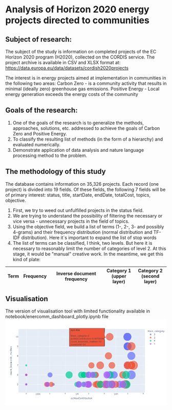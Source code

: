 # Analysis of Horizon 2020 energy projects directed to communities

## Subject of research:
The subject of the study is information on completed projects of the EC Horizon 2020 program (H2020), collected on the CORDIS service. 
The project archive is available in CSV and XLSX format at: https://data.europa.eu/data/datasets/cordish2020projects

The interest is in energy projects aimed at implementation in communities in the following two areas:
Carbon Zero - is a community activity that results in minimal (ideally zero) greenhouse gas emissions.
Positive Energy - Local energy generation exceeds the energy costs of the community

## Goals of the research:
1.	One of the goals of the research is to generalize the methods, approaches, solutions, etc. addressed to achieve the goals of Carbon Zero and Positive Energy. 
2.	To classify the resulting list of methods (in the form of a hierarchy) and evaluated numerically.
3.	Demonstrate application of data analysis and nature language processing method to the problem.

## The methodology of this study
The database contains information on 35,326 projects. Each record (one project) is divided into 19 fields. Of these fields, the following 7 fields will be of primary interest: status, title, startDate, endDate, totalCost, topics, objective.
1.	First, we try to weed out unfulfilled projects in the status field.
2.	We are trying to understand the possibility of filtering the necessary or vice versa - unnecessary projects in the field of topics.
3.	Using the objective field, we build a list of terms (1-, 2-, 3- and possibly 4-grams) and their frequency distribution (normal distribution and TF-IDF distribution). Here it´s important to expand the list of stop words
4.	The list of terms can be classified, I think, two levels. But here it is necessary to reasonably limit the number of categories of level 2. At this stage, it would be "manual" creative work. In the meantime, we get this kind of plate:

| Term |	Frequency |	Inverse document frequency|	Category 1 <br /> (upper layer)	| Category 2 <br /> (second layer) |
| :----: | :--------------------: | :------------------: | :--------------------------------: | :-------------------------------: |			

## Visualisation 
The version of visualisation tool with limited functionality available in notebook/enercomm_dashboard_plotly.ipynb file
![newplot_1](https://github.com/ohusiev/enercomm_h2020_categorisation/blob/548df40bf5df5cfcb7b0a92789bb64921224d374/docs/newplot_1.png)
